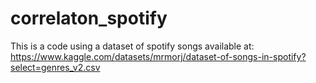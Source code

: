 # correlaton_spotify

This is a code using a dataset of spotify songs available at:
https://www.kaggle.com/datasets/mrmorj/dataset-of-songs-in-spotify?select=genres_v2.csv

